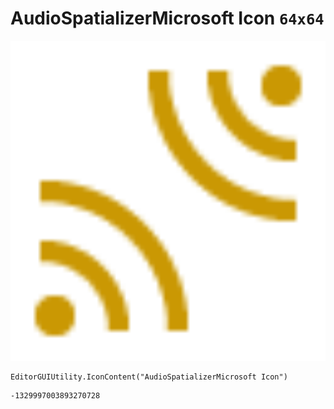 # AudioSpatializerMicrosoft Icon `64x64`
<img src="/img/AudioSpatializerMicrosoft%20Icon.png" width=512 height=512>

``` CSharp
EditorGUIUtility.IconContent("AudioSpatializerMicrosoft Icon")
```
```
-1329997003893270728
```
